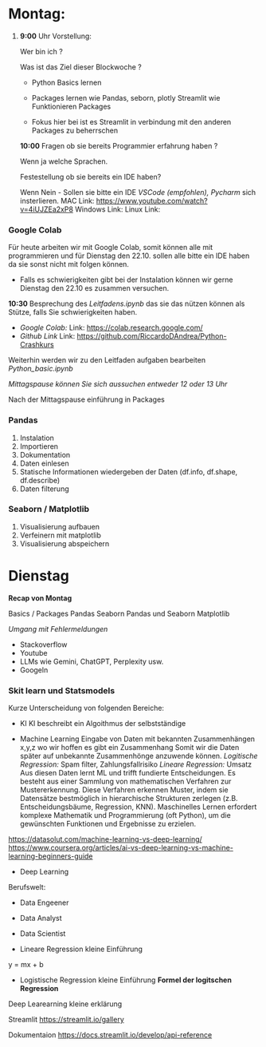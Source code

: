 # Montag:


1. **9:00** Uhr Vorstellung:

    Wer bin ich ?

    Was ist das Ziel dieser Blockwoche ?


    - Python Basics lernen 

    - Packages lernen wie Pandas, seborn, plotly Streamlit
    wie Funktionieren Packages

    - Fokus hier bei ist es Streamlit in verbindung mit den anderen Packages zu beherrschen

    **10:00**
    Fragen ob sie bereits Programmier erfahrung haben ? 
        
    Wenn ja welche Sprachen.
    
    Festestellung ob sie bereits ein IDE haben?

    Wenn Nein
        - Sollen sie bitte ein IDE *VSCode (empfohlen), Pycharm* sich insterlieren.
        MAC 
            Link: https://www.youtube.com/watch?v=4iUJZEa2xP8 
        Windows
            Link:
        Linux
            Link:

### Google Colab

Für heute arbeiten wir mit Google Colab, somit können alle mit programmieren und für Dienstag den 22.10. sollen alle bitte ein IDE haben da sie sonst nicht mit folgen können. 
- Falls es schwierigkeiten gibt bei der Instalation können wir gerne Dienstag den 22.10 es zusammen versuchen.

**10:30**
Besprechung des *Leitfadens.ipynb* das sie das nützen können als Stütze, falls Sie schwierigkeiten haben.

- *Google Colab:*
    Link: https://colab.research.google.com/
- *Github Link*
    Link: https://github.com/RiccardoDAndrea/Python-Crashkurs

Weiterhin werden wir zu den Leitfaden aufgaben bearbeiten
*Python_basic.ipynb*

*Mittagspause können Sie sich aussuchen entweder 12 oder 13 Uhr*

Nach der Mittagspause einführung in Packages 

### Pandas

1. Instalation 
2. Importieren
3. Dokumentation 
4. Daten einlesen
4. Statische Informationen wiedergeben der Daten (df.info, df.shape, df.describe) 
5. Daten filterung

### Seaborn / Matplotlib

1. Visualisierung aufbauen
2. Verfeinern mit matplotlib
3. Visualisierung abspeichern

# Dienstag

**Recap von Montag**

Basics / Packages Pandas Seaborn
Pandas und Seaborn Matplotlib

*Umgang mit Fehlermeldungen*

- Stackoverflow 
- Youtube 
- LLMs wie Gemini, ChatGPT, Perplexity usw.
- Googeln


### Skit learn und Statsmodels

Kurze Unterscheidung von folgenden Bereiche:

- KI 
    KI beschreibt ein Algoithmus der selbstständige 

- Machine Learning 
    Eingabe von Daten mit bekannten Zusammenhängen x,y,z wo wir hoffen es gibt ein Zusammenhang
    Somit wir die Daten später auf unbekannte Zusammenhönge anzuwende können.
    *Logitische Regression:* Spam filter, Zahlungsfallrisiko
    *Lineare Regression:* Umsatz 
    Aus diesen Daten lernt ML und trifft fundierte Entscheidungen. Es besteht aus einer Sammlung von mathematischen Verfahren zur Mustererkennung.
    Diese Verfahren erkennen Muster, indem sie Datensätze bestmöglich in hierarchische Strukturen zerlegen (z.B. Entscheidungsbäume, Regression, KNN). Maschinelles Lernen erfordert komplexe Mathematik und Programmierung (oft Python), um die gewünschten Funktionen und Ergebnisse zu erzielen.

https://datasolut.com/machine-learning-vs-deep-learning/
https://www.coursera.org/articles/ai-vs-deep-learning-vs-machine-learning-beginners-guide
- Deep Learning 

Berufswelt:

- Data Engeener 
- Data Analyst 
- Data Scientist

- Lineare Regression kleine Einführung

y = mx + b

- Logistische Regression kleine Einführung
**Formel der logitschen Regression**

Deep Learearning kleine erklärung


Streamlit
https://streamlit.io/gallery

Dokumentaion 
https://docs.streamlit.io/develop/api-reference



